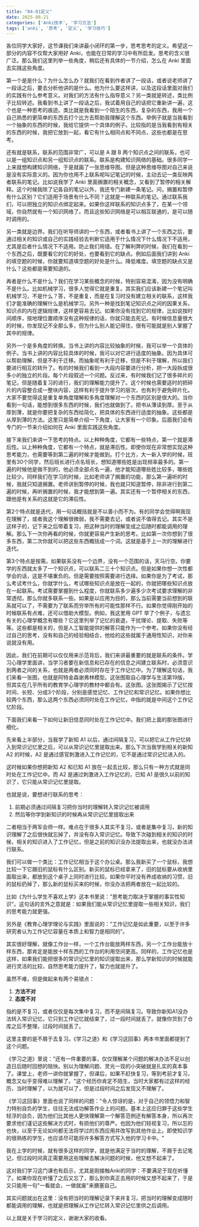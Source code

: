 ```yaml
---
title: "04-01定义"
date: 2025-08-21
categories: ['Anki技术', '学习方法']
tags: ['anki', '思考', '定义', '学习技巧']
---
```


各位同学大家好，这节课我们来讲最小闭环的第一步，思考思考的定义。希望这一部分的内容不仅帮大家用好 Anki，也能在日常的学习中有所启发。思考的含义很广泛。那么我们这里列举一些角度，稍后还有具体的一节介绍，怎么在 Anki 里面去实践这些角度。

第一个是是什么？为什么怎么办？就我们在看到作者讲了一段话，或者说老师讲了一段话之后，要去分析他讲的是什么。他为什么要这样讲，以及这段话里面对我们的实践有什么参考意义。对我们的方法有什么指导意义？另一类就是转述，类比例子比较转述。我看到书上讲了一段话之后，我试着用自己的话把它重新讲一遍，这个也是一种思考的痕迹。类比就是我看到一个陌生的东西，复杂的东西，我用一个自己熟悉的更简单的东西去打个比方去帮助我理解这个东西。举例子就是当我看到一个抽象的东西的时候，我给它提供一个具体的例子。比较指的是当我看到有相关的东西的时候，我把它放到一起，看它有什么相同点和不同点，这些也都是在思考。

还有就是联系，联系的范围非常广，可以是 A 跟 B 两个知识点之间的联系，也可以是一组知识点和另一组知识点的联系。联系是构建知识网络的基础。很多同学一上来就想构建知识网络，于是就画了一张思维导图。但是这种思维导图对自己来说是没有实际意义的。因为你也用不上联系呢叫记笔记的时候，主动去记一类反映两者联系的笔记。比如说我学了 Anki 里面搁置的相关概念，又看到了暂停的相关解释。这个时候我除了记各自的笔记以外，我还专门新建一条笔记。问，搁置和暂停有什么区别？它们适用于场景有什么不同？这就是一种联系的笔记。通过联系我们，可以把独立的知识点绑定起来。如果你这样联系的知识点多了，在某一个领域，你自然就有一个知识网络了。而且这些知识网络是可以相互联通的，是可以随时调用的。

另一类就是边界。我们在听导师讲的一个东西，或者看书上讲了一个东西之后，要通过相关的知识或自己的实践经验去判断它适用于什么情况下什么情况下不适用，尤其是后者什么情况下不适用。防止我们用错。在了解利弊的时候，我们在看到一个东西之后，既要看它的它的好处，也要看到它的缺点。例如后面我们讲到 Anki 的填空题的时候，你就要知道填空题的好处是什么。降低难度。填空题的缺点又是什么？这些都是需要知道的。

再者是什么不是什么？我们在学习某些概念的时候，特别容易混淆，因为没有明确不是什么。比如机械学习，很多人觉得它就是重复。其实我们应该新建一个笔记叫机械学习，不是什么？答，不是重复，而是在复习时没有建立相关的联系，这样我们才能准确的理解什么是机械学习。另外一种是找到笔记知识点之间的因果关系，知识点的内在逻辑规律，这样更容易去记。如果你没有找到它的规律，比如说按时间顺序，按地理位置顺序没有这种规律的话，你就只能去死记。有时候信息量很大的时候，你发现记不全那么多，但为什么别人能记得住，很有可能就是别人掌握了其中的规律。

另外一个是多角度的转换。当书上讲的内容比较抽象的时候，我可以举一个具体的例子。当书上讲的内容比较具体的时候，我可以对它进行适度的抽象。因为具体可以帮助理解，但是不利于迁移。而抽象呢有利于迁移，但是不利于理解，所以我们要进行相互的转升了。有的时候我们看到一大段内容要进行分析，把一大段拆成很多小的独立的片段。每个片段叙述一个问题。反过来，有时候我们记了很多碎片的笔记，但是随着复习的进行，我们的理解能力提升了。这个时候也需要适时的把碎片的内容整合成一整块内容，这样有利于提升学习的层次，也有利于避免碎片化。大家不要觉得这是重复单角度理解和多角度理解对一个东西的区别是很大的。当你看到一句话，能想到很多东西的时候，我们也就做到了。把书从薄读到厚。至于从厚到薄，就是你要把复杂的东西给简化，把具体的东西进行适度的抽象。这些都是从厚到薄的方法。这里只是简单介绍一下角度，让大家有一个印象。后面我们会有专门的一节来介绍如何在 Anki 里面实践这些角度。

接下来我们来讲一下思考的特点。以上种种角度，它都有一些特点，第一个就是滞后性。以上种种角度，它都有一个特点，就是滞后性。即使你现在非常想实现这种思考能力，也需要等到第二遍的时候才能做到。打个比方，大一新入学的时候，班里有30个同学，然后班长进行点名班长，想知道哪些姓是出现频率最多的。第一遍的时候他是做不到的，他必须全部点名一遍，他才能知道哪些姓比较多，哪些姓比较少。同样我们在学习的时候，比如老师讲了搁置的功能，那么第一遍听的时候，我就只知道搁置。老师讲到暂停的时候，我也就只知道暂停，除非进行到第二遍的时候，再听搁置的时候，我才能想到第一遍。其实还有一个暂停相关的东西，跟他是有关系的这就是它的滞后性。

第2个特点就是迭代，用一句话概括就是不以善小而不为。有的同学会觉得啊我现在理解了，或者我这个理解很微弱，我不需要去记，或者说不值得去记。其实不是这样子的，记下来之后带着复习，把这种当时的理解变成之后随时都能调用的理解。那么下一次你再看的时候，你就更容易产生新的思考。比如第一次你想到了很多东西，第二次你就可以把这些东西概括成一个词。这就是基于上一次的理解进行迭代。

第3个特点是按需。如果联系没有一个边界，没有一个范围的话，天马行空。你要学的东西就太多了一个知识点，可以联系二三十个知识点。但是如果你想一次性都学会的话，这是不堪重负的。但是需要按照需要进行选择。如果你是为了考试，那么考试考什么，你就学什么，考试哪些知识点是放在一起的，你就把哪些知识点放在一起联系。考试需要掌握到什么程度，你就联系多少遍多少次考试要求理解的非常透彻，那么你就多联系一些。如果是以应用为目的，那么当前需要当前想到的联系就可以了，不需要为了联系而穷举所有的可能性那样不行。如果你觉得刚开始的时候联系有点难，还可以借助大模型。例如，我这里用 GPT 举了个例子，与遗忘有关的心理学概念有哪些？它这里列举了记忆的衰退，干扰理论、提取、失败等等。这些都是相关的，但是人工智能提供的解答只能作为一个参考。如果你没有经过自己的思考，没有和自己的经验相结合，他给的这些就属于通用性知识，对你来说就没有用。

因此，我们在前期可以仅仅用来示范背后，我们来讲最重要的就是联系的条件。学习心理学里面讲，当学习者要在新信息和已存在的信息之间建立联系时，必须意识到两者之间的关系，也就是两者必须同时存在于工作记忆中。为了理解这句话，我们来看一张图，也就是阿特金森谢弗林模型。这张图取自心理学与生活第19版，但其实在几乎所有的教育学心理学的教材中都会有。这张图。这张图揭示了记忆按时间、长短、分成3个阶段，分别是感觉记忆、工作记忆和常识记忆。如果你想比较两个东西，那么这两个东西必须同时处在工作记忆，中指的就是中间这个工作记忆阶段。


下面我们来看一下如何让新旧信息同时处在工作记忆中。我们把上面的那张图进行细化。

先来看上半部分，当我学了新知 A1 以后，通过间隔复习，可以把它从工作记忆转入到常识记忆里之后，可以从常识记忆里提取出来。那么下次当我学到相关的新知 A2 的时候，A2 是通过感官刺激进入工作记忆的，它不是通过常识记忆进入的。

这时候如果你想把新知 A2 和已知 A1 放在一起去比较，那么只有一种方式就是同时处在工作记忆中。而 A2 是通过刺激进入工作记忆的，已知 A1 是很久以前的知识了，它只能从常识记忆里提取。

也就是说，要想进行联系的思考：
1. 前期必须通过间隔复习把你当时的理解转入常识记忆被调用
2. 然后等你学到新知识的时候再从常识记忆里提取出来

二者相当于两军会师一样。难点在于很多人其实不复习，或者是集中复习，新的知识理解了之后很快就忘掉了，并没有存入常识记忆。导致下次碰到相关的知识的时候，相关的知识进入了工作记忆，但是之前的知识没办法提取出来，也就没办法进行联系。

我们可以做一个类比：工作记忆相当于这个办公桌。那么我新买了一个鼠标，我想比较一下它跟旧的鼠标有什么区别。新买的鼠标已经拿来了，旧的鼠标要从收纳里面取出来，都放到这个桌子上同时进行比较。如果你平时没有养成收纳的习惯，旧的鼠标扔掉了，那么新的鼠标买来的时候，你没办法把两者放在一起比较的。

比如《为什么学生不喜欢上学》这本书里说："思考能力取决于掌握的事实性知识"。这句话的言外之意就是：如果我们能从常识记忆里提取一些相关知识，我们的思考能力就更强。

另外是《教育心理学理论与实践》里面说的："工作记忆是如此重要，以至于许多研究者认为工作记忆容量在本质上和智力是相同的"。

其实很好理解，就像工作台一样，一个工作台能放两样东西，另一个工作台能放十样东西，那肯定是能放十样东西的工作台的利用空间更高。同样的，工作记忆也是这样，如果我们能把很多的常识记忆里的知识提取出来，那么学新知识的时候就能进行灵活的比较，自然思考能力提升了，智力也就提升了。

虽然不难，但是做起来有两个易错点：
1. **方法不对**
2. **态度不对**

指的是不复习，或者仅仅是每次集中复习，而不是间隔复习。导致你新知A1没办法转入常识记忆，它只到工作记忆就结束了，过一段时间就丢了。就像你货到了仓库之后不整理，过段时间就丢了。

这里主要的是不屑于去复习。《学习之道》和《学习这回事》两本书里面都提到了这个问题。

《学习之道》里说："还有一件重要的事，仅仅理解某个问题的解决办法不足以创造日后随时回想的阻快。别以为理解问题、灵光一现的小突破就是扎实的真本事了。课堂上，老师一讲你就掌握了，但课后，如果不赶快复习，等到考前才复习，概念又似乎变得难以理解了。"这个经历你肯定不陌生，当时大家都有过这样的经历，当时理解了，以为就可以了，但是过段时间之后发现又不理解了。

《学习这回事》里面也说了同样的问题："令人惊讶的是，对于自己的领悟力和智力特别自负的学生，往往无法成功解答作业上的问题。基本上这应归罪于这些学生轻浮的自负，因为他们比其他人更快理解第一个解答范例还有解答本身，所以再次要求他们谨记这些解决方式时，有损他们的尊严。也因为他们轻视复习，所以忘的也快，以至于无论如何都无法将学过的东西应用并改写到其他作业上。即使知识学的很熟练的学生，也应该尽可能将许多解答方式写入他的学习卡中。"

我在上学的时候，就有很多这样的同学，就是他满足于当时的理解，不屑于去记笔记，但过段时间真正需要用这些理解去解决问题的时候，他又想不起来了。


这对我们学习这门课也有启示，尤其是刚接触Anki的同学：不要满足于现在听懂了。如果你现在听懂了之后又忘了，那么到你真正去用的时候又想不起来了，于是又只能用一句"一看就会，一做就废"来搪塞自己。

其实问题就出在这里：没有把当时的理解记录下来并复习，把当时的理解变成随时都能调用的理解，也就是把理解从工作记忆转入常识记忆里供之后调用。

以上就是关于学习的定义，谢谢大家的收看。